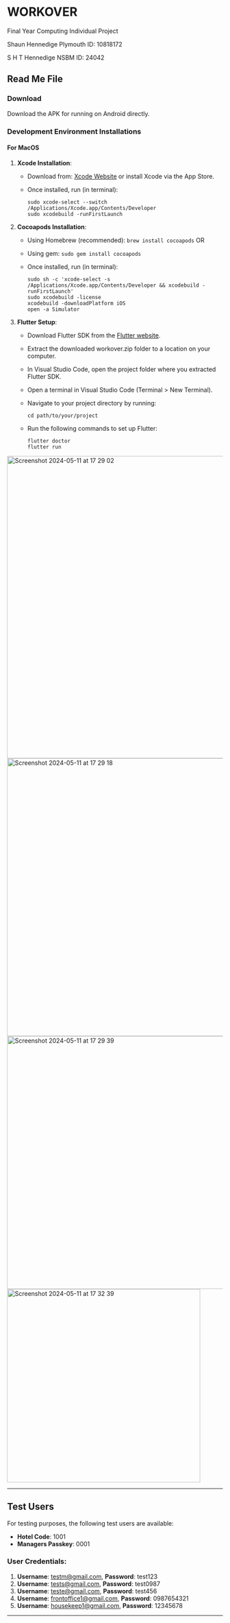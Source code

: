 # WORKOVER
Final Year Computing Individual Project

Shaun Hennedige Plymouth ID: 10818172

S H T Hennedige NSBM ID: 24042

## Read Me File

### Download
Download the APK for running on Android directly.

### Development Environment Installations

#### For MacOS
1. **Xcode Installation**:
   - Download from: [Xcode Website](https://developer.apple.com/xcode/) or install Xcode via the App Store.
   - Once installed, run (in terminal):

     ```
     sudo xcode-select --switch /Applications/Xcode.app/Contents/Developer
     sudo xcodebuild -runFirstLaunch
     ```

2. **Cocoapods Installation**:
   - Using Homebrew (recommended): `brew install cocoapods`
     OR
   - Using gem: `sudo gem install cocoapods`
   - Once installed, run (in terminal):

     ```
     sudo sh -c 'xcode-select -s /Applications/Xcode.app/Contents/Developer && xcodebuild -runFirstLaunch'
     sudo xcodebuild -license
     xcodebuild -downloadPlatform iOS
     open -a Simulator
     ```
     
4. **Flutter Setup**:
   - Download Flutter SDK from the [Flutter website](https://flutter.dev/docs/get-started/install).
   - Extract the downloaded workover.zip folder to a location on your computer.
   - In Visual Studio Code, open the project folder where you extracted Flutter SDK.
   - Open a terminal in Visual Studio Code (Terminal > New Terminal).
   - Navigate to your project directory by running:

     ```
     cd path/to/your/project
     ```

   - Run the following commands to set up Flutter:

     ```
     flutter doctor
     flutter run
     ```

 <img width="705" alt="Screenshot 2024-05-11 at 17 29 02" src="https://github.com/ShaunHennedige/WORKOVER/assets/99944769/e7b044ce-3c4d-43a2-a03e-2f779663212c">   
 

 
<img width="648" alt="Screenshot 2024-05-11 at 17 29 18" src="https://github.com/ShaunHennedige/WORKOVER/assets/99944769/d2ad6537-498b-48d1-9012-25de9283429e">



<img width="590" alt="Screenshot 2024-05-11 at 17 29 39" src="https://github.com/ShaunHennedige/WORKOVER/assets/99944769/abbaf87f-edc9-485e-a044-fc1d562ad28b">



<img width="451" alt="Screenshot 2024-05-11 at 17 32 39" src="https://github.com/ShaunHennedige/WORKOVER/assets/99944769/e18b97e1-1075-4b5e-8699-5a6c453495d6">




---

## Test Users

For testing purposes, the following test users are available:

- **Hotel Code**: 1001
- **Managers Passkey**: 0001

### User Credentials:

1. **Username**: testm@gmail.com, **Password**: test123
2. **Username**: tests@gmail.com, **Password**: test0987
3. **Username**: teste@gmail.com, **Password**: test456
4. **Username**: frontoffice1@gmail.com, **Password**: 0987654321
5. **Username**: housekeep1@gmail.com, **Password**: 12345678

--- 


